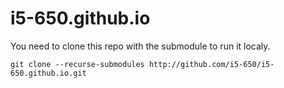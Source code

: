 # i5-650.github.io

You need to clone this repo with the submodule to run it localy.

```
git clone --recurse-submodules http://github.com/i5-650/i5-650.github.io.git
```
